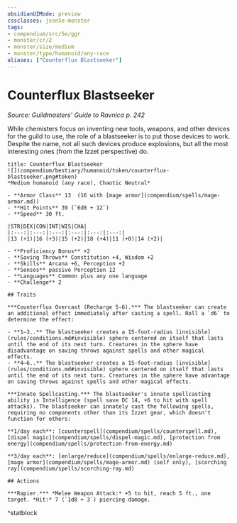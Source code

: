 ```yaml
---
obsidianUIMode: preview
cssclasses: json5e-monster
tags:
- compendium/src/5e/ggr
- monster/cr/2
- monster/size/medium
- monster/type/humanoid/any-race
aliases: ["Counterflux Blastseeker"]
---
```

# Counterflux Blastseeker
*Source: Guildmasters' Guide to Ravnica p. 242*  

While chemisters focus on inventing new tools, weapons, and other devices for the guild to use, the role of a blastseeker is to put those devices to work. Despite the name, not all such devices produce explosions, but all the most interesting ones (from the Izzet perspective) do.

```ad-statblock
title: Counterflux Blastseeker
![](compendium/bestiary/humanoid/token/counterflux-blastseeker.png#token)
*Medium humanoid (any race), Chaotic Neutral*

- **Armor Class** 13  (16 with [mage armor](compendium/spells/mage-armor.md))
- **Hit Points** 39 (`6d8 + 12`)
- **Speed** 30 ft.

|STR|DEX|CON|INT|WIS|CHA|
|:---:|:---:|:---:|:---:|:---:|:---:|
|13 (+1)|16 (+3)|15 (+2)|18 (+4)|11 (+0)|14 (+2)|

- **Proficiency Bonus** +2
- **Saving Throws** Constitution +4, Wisdom +2
- **Skills** Arcana +6, Perception +2
- **Senses** passive Perception 12
- **Languages** Common plus any one language
- **Challenge** 2

## Traits

***Counterflux Overcast (Recharge 5-6).*** The blastseeker can create an additional effect immediately after casting a spell. Roll a `d6` to determine the effect:

- **1–3..** The blastseeker creates a 15-foot-radius [invisible](rules/conditions.md#invisible) sphere centered on itself that lasts until the end of its next turn. Creatures in the sphere have disadvantage on saving throws against spells and other magical effects.  
- **4–6..** The blastseeker creates a 15-foot-radius [invisible](rules/conditions.md#invisible) sphere centered on itself that lasts until the end of its next turn. Creatures in the sphere have advantage on saving throws against spells and other magical effects.  

***Innate Spellcasting.*** The blastseeker's innate spellcasting ability is Intelligence (spell save DC 14, +6 to hit with spell attacks). The blastseeker can innately cast the following spells, requiring no components other than its Izzet gear, which doesn't function for others:

**1/day each**: [counterspell](compendium/spells/counterspell.md), [dispel magic](compendium/spells/dispel-magic.md), [protection from energy](compendium/spells/protection-from-energy.md)

**3/day each**: [enlarge/reduce](compendium/spells/enlarge-reduce.md), [mage armor](compendium/spells/mage-armor.md) (self only), [scorching ray](compendium/spells/scorching-ray.md)

## Actions

***Rapier.*** *Melee Weapon Attack:* +5 to hit, reach 5 ft., one target. *Hit:* 7 (`1d8 + 3`) piercing damage.
```
^statblock